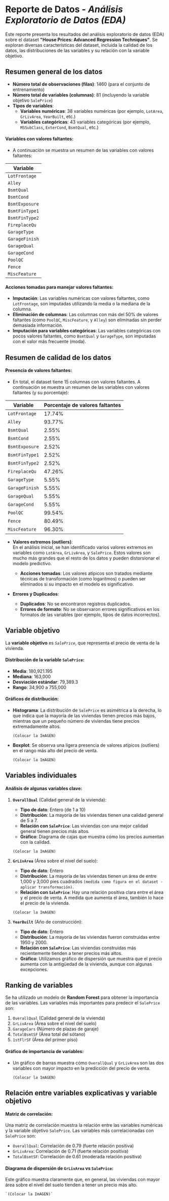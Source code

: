 # Reporte de Datos - *Análisis Exploratorio de Datos (EDA)*

Este reporte presenta los resultados del análisis exploratorio de datos (EDA) sobre el dataset **"House Prices: Advanced Regression Techniques"**. Se exploran diversas características del dataset, incluida la calidad de los datos, las distribuciones de las variables y su relación con la variable objetivo.

## Resumen general de los datos

- **Número total de observaciones (filas)**: 1460 (para el conjunto de entrenamiento)
- **Número total de variables (columnas)**: 81 (incluyendo la variable objetivo `SalePrice`)
- **Tipos de variables**:
  - **Variables numéricas**: 38 variables numéricas (por ejemplo, `LotArea`, `GrLivArea`, `YearBuilt`, etc.)
  - **Variables categóricas**: 43 variables categóricas (por ejemplo, `MSSubClass`, `ExterCond`, `BsmtQual`, etc.)
  
#### **Variables con valores faltantes:**
- A continuación se muestra un resumen de las variables con valores faltantes:

| **Variable**       |
|--------------------|
| `LotFrontage`      |
| `Alley`            | 
| `BsmtQual`         | 
| `BsmtCond`         |
| `BsmtExposure`     |
| `BsmtFinType1`     |
| `BsmtFinType2`     |
| `FireplaceQu`      |
| `GarageType`       |
| `GarageFinish`     |
| `GarageQual`       |
| `GarageCond`       |
| `PoolQC`           |
| `Fence`            |
| `MiscFeature`      |

#### **Acciones tomadas para manejar valores faltantes**:
- **Imputación**: Las variables numéricas con valores faltantes, como `LotFrontage`, son imputadas utilizando la media o la mediana de la columna.
- **Eliminación de columnas**: Las columnas con más del 50% de valores faltantes (como `PoolQC`, `MiscFeature`, y `Alley`) son eliminadas sin perder demasiada información.
- **Imputación para variables categóricas**: Las variables categóricas con pocos valores faltantes, como `BsmtQual` y `GarageType`, son imputadas con el valor más frecuente (moda).

## Resumen de calidad de los datos

#### **Presencia de valores faltantes:**
- En total, el dataset tiene 15 columnas con valores faltantes. A continuación se muestra un resumen de las variables con valores faltantes (y su porcentaje):

| **Variable**       | **Porcentaje de valores faltantes** |
|--------------------|-------------------------------------|
| `LotFrontage`      | 17.74%                              |
| `Alley`            | 93.77%                              |
| `BsmtQual`         | 2.55%                               |
| `BsmtCond`         | 2.55%                               |
| `BsmtExposure`     | 2.52%                               |
| `BsmtFinType1`     | 2.52%                               |
| `BsmtFinType2`     | 2.52%                               |
| `FireplaceQu`      | 47.26%                              |
| `GarageType`       | 5.55%                               |
| `GarageFinish`     | 5.55%                               |
| `GarageQual`       | 5.55%                               |
| `GarageCond`       | 5.55%                               |
| `PoolQC`           | 99.54%                              |
| `Fence`            | 80.49%                              |
| `MiscFeature`      | 96.30%                              |


- **Valores extremos (outliers)**:  
  En el análisis inicial, se han identificado varios valores extremos en variables como `LotArea`, `GrLivArea`, y `SalePrice`. Estos valores son mucho más grandes que el resto de los datos y pueden distorsionar el modelo predictivo.  
  - **Acciones tomadas**: Los valores atípicos son tratados mediante técnicas de transformación (como logaritmos) o pueden ser eliminados si su impacto en el modelo es significativo.

- **Errores y Duplicados**:
  - **Duplicados**: No se encontraron registros duplicados.
  - **Errores de formato**: No se observaron errores significativos en los formatos de las variables (por ejemplo, tipos de datos incorrectos).

## Variable objetivo

La **variable objetivo** es *`SalePrice`*, que representa el precio de venta de la vivienda.

#### **Distribución de la variable `SalePrice`**:
- **Media**: 180,921.195
- **Mediana**: 163,000
- **Desviación estándar**: 79,389.3
- **Rango**: 34,900 a 755,000

#### **Gráficos de distribución**:

- **Histograma**: La distribución de `SalePrice` es asimétrica a la derecha, lo que indica que la mayoría de las viviendas tienen precios más bajos, mientras que un pequeño número de viviendas tiene precios extremadamente altos.
  
  `(Colocar la ImAGEN)`

- **Boxplot**: Se observa una ligera presencia de valores atípicos (outliers) en el rango más alto del precio de venta.

  `(Colocar la ImAGEN)`

## Variables individuales

#### **Análisis de algunas variables clave**:

1. **`OverallQual`** (Calidad general de la vivienda):
   - **Tipo de dato**: Entero (de 1 a 10)
   - **Distribución**: La mayoría de las viviendas tienen una calidad general de 5 a 7.
   - **Relación con `SalePrice`**: Las viviendas con una mejor calidad general tienen precios más altos.
   - **Gráfico**: Diagrama de cajas que muestra cómo los precios aumentan con la calidad.

    `(Colocar la ImAGEN)`

2. **`GrLivArea`** (Área sobre el nivel del suelo):
   - **Tipo de dato**: Entero
   - **Distribución**: La mayoría de las viviendas tienen un área de entre 1,000 y 3,000 pies cuadrados `(medida como figura en el dataset - aplicar transformación)`.
   - **Relación con `SalePrice`**: Hay una relación positiva clara entre el área y el precio de venta. A medida que aumenta el área, también lo hace el precio de la vivienda.

    `(Colocar la ImAGEN)`

3. **`YearBuilt`** (Año de construcción):
   - **Tipo de dato**: Entero
   - **Distribución**: La mayoría de las viviendas fueron construidas entre 1950 y 2000.
   - **Relación con `SalePrice`**: Las viviendas construidas más recientemente tienden a tener precios más altos.
   - **Gráfico**: Utilizamos gráfico de dispersión que muestra que el precio aumenta con la antigüedad de la vivienda, aunque con algunas excepciones.

## Ranking de variables

Se ha utilizado un modelo de **Random Forest** para obtener la importancia de las variables. Las variables más importantes para predecir el `SalePrice` son:

1. `OverallQual` (Calidad general de la vivienda)  
2. `GrLivArea` (Área sobre el nivel del suelo)  
3. `GarageCars` (Número de plazas de garaje)  
4. `TotalBsmtSF` (Área total del sótano)  
5. `1stFlrSF` (Área del primer piso)

#### **Gráfico de importancia de variables**:

- Un gráfico de barras muestra cómo `OverallQual` y `GrLivArea` son las dos variables con mayor impacto en la predicción del precio de venta.

    `(Colocar la ImAGEN)`

## Relación entre variables explicativas y variable objetivo

#### **Matriz de correlación**:
Una matriz de correlación muestra la relación entre las variables numéricas y la variable objetivo `SalePrice`. Las variables más correlacionadas con `SalePrice` son:

- `OverallQual`: Correlación de 0.79 (fuerte relación positiva)
- `GrLivArea`: Correlación de 0.71 (fuerte relación positiva)
- `TotalBsmtSF`: Correlación de 0.61 (moderada relación positiva)

#### **Diagrama de dispersión de `GrLivArea` vs `SalePrice`**:
Este gráfico muestra claramente que, en general, las viviendas con mayor área sobre el nivel del suelo tienden a tener un precio más alto.

    `(Colocar la ImAGEN)`
